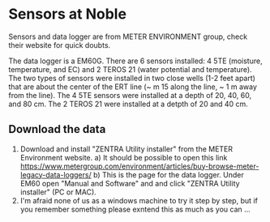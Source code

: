 # Sensors at Noble

Sensors and data logger are from  METER ENVIRONMENT group, check their website for quick doubts.

The data logger is a EM60G.
There are 6 sensors installed: 4 5TE (moisture, temperature, and EC) and 2 TEROS 21 (water potential and temperature).
The two types of sensors were installed in two close wells (1-2 feet apart) that are about the center of the ERT line (~ m 15 along the line, ~ 1 m away from the line).
The 4 5TE sensors were installed at a depth of 20, 40, 60, and 80 cm.
The 2 TEROS 21 were installed at a detpth of 20 and 40 cm.

## Download the data 
1) Download and install "ZENTRA Utility installer" from the METER Environment website.
    a) It should be possible to open this link https://www.metergroup.com/environment/articles/buy-browse-meter-legacy-data-loggers/
    b) This is the page for the data logger. Under EM60 open "Manual and Software" and and click "ZENTRA Utility installer" (PC or MAC).
2) I'm afraid none of us as a windows machine to try it step by step, but if you remember something please exntend this as much as you can ...

